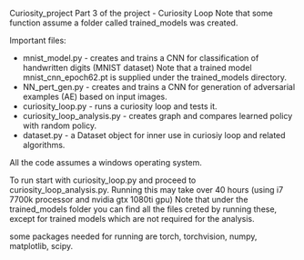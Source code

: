 Curiosity_project
Part 3 of the project - Curiosity Loop
Note that some function assume a folder called trained_models was created.

Important files:
- mnist_model.py - creates and trains a CNN for classification of handwritten digits (MNIST dataset)
	Note that a trained model mnist_cnn_epoch62.pt is supplied under the trained_models directory.
- NN_pert_gen.py - creates and trains a CNN for generation of adversarial examples (AE) based on input images.
- curiosity_loop.py - runs a curiosity loop and tests it.
- curiosity_loop_analysis.py - creates graph and compares learned policy with random policy.
- dataset.py - a Dataset object for inner use in curiosiy loop and related algorithms.

All the code assumes a windows operating system.

To run start with curiosity_loop.py and proceed to curiosity_loop_analysis.py.
Running this may take over 40 hours (using i7 7700k processor and nvidia gtx 1080ti gpu)
Note that under the trained_models folder you can find all the files creted by running
these, except for trained models which are not required for the analysis.

some packages needed for running are torch, torchvision, numpy, matplotlib, scipy.